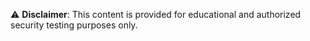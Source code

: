 ⚠️  **Disclaimer**: This content is provided for educational and authorized security testing purposes only.
